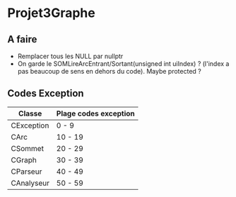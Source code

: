 # Projet3Graphe

## A faire
- Remplacer tous les NULL par nullptr
- On garde le SOMLireArcEntrant/Sortant(unsigned int uiIndex) ? (l'index a pas beaucoup de sens en dehors du code). Maybe protected ?

## Codes Exception

|   Classe   | Plage codes exception |
|------------|-----------------------|
| CException |         0 - 9         |
|    CArc    |        10 - 19        |
|  CSommet   |        20 - 29        |
|   CGraph   |        30 - 39        |
|  CParseur  |        40 - 49        |
| CAnalyseur |        50 - 59        |
